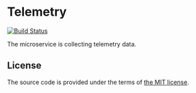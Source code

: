 # Telemetry

[![Build Status][travis-img]][travis]

The microservice is collecting telemetry data.



## License

The source code is provided under the terms of [the MIT license][license].

[license]:http://www.opensource.org/licenses/MIT
[travis]:https://travis-ci.com/netology-group/telemetry?branch=master
[travis-img]:https://travis-ci.com/netology-group/telemetry.png?branch=master

